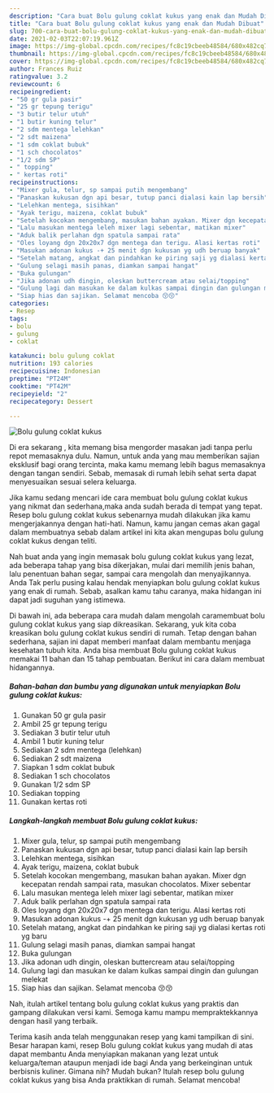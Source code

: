 ```yaml
---
description: "Cara buat Bolu gulung coklat kukus yang enak dan Mudah Dibuat"
title: "Cara buat Bolu gulung coklat kukus yang enak dan Mudah Dibuat"
slug: 700-cara-buat-bolu-gulung-coklat-kukus-yang-enak-dan-mudah-dibuat
date: 2021-02-03T22:07:19.961Z
image: https://img-global.cpcdn.com/recipes/fc8c19cbeeb48584/680x482cq70/bolu-gulung-coklat-kukus-foto-resep-utama.jpg
thumbnail: https://img-global.cpcdn.com/recipes/fc8c19cbeeb48584/680x482cq70/bolu-gulung-coklat-kukus-foto-resep-utama.jpg
cover: https://img-global.cpcdn.com/recipes/fc8c19cbeeb48584/680x482cq70/bolu-gulung-coklat-kukus-foto-resep-utama.jpg
author: Frances Ruiz
ratingvalue: 3.2
reviewcount: 6
recipeingredient:
- "50 gr gula pasir"
- "25 gr tepung terigu"
- "3 butir telur utuh"
- "1 butir kuning telur"
- "2 sdm mentega lelehkan"
- "2 sdt maizena"
- "1 sdm coklat bubuk"
- "1 sch chocolatos"
- "1/2 sdm SP"
- " topping"
- " kertas roti"
recipeinstructions:
- "Mixer gula, telur, sp sampai putih mengembang"
- "Panaskan kukusan dgn api besar, tutup panci dialasi kain lap bersih"
- "Lelehkan mentega, sisihkan"
- "Ayak terigu, maizena, coklat bubuk"
- "Setelah kocokan mengembang, masukan bahan ayakan. Mixer dgn kecepatan rendah sampai rata, masukan chocolatos. Mixer sebentar"
- "Lalu masukan mentega leleh mixer lagi sebentar, matikan mixer"
- "Aduk balik perlahan dgn spatula sampai rata"
- "Oles loyang dgn 20x20x7 dgn mentega dan terigu. Alasi kertas roti"
- "Masukan adonan kukus -+ 25 menit dgn kukusan yg udh beruap banyak"
- "Setelah matang, angkat dan pindahkan ke piring saji yg dialasi kertas roti yg baru"
- "Gulung selagi masih panas, diamkan sampai hangat"
- "Buka gulungan"
- "Jika adonan udh dingin, oleskan buttercream atau selai/topping"
- "Gulung lagi dan masukan ke dalam kulkas sampai dingin dan gulungan melekat"
- "Siap hias dan sajikan. Selamat mencoba 😚😚"
categories:
- Resep
tags:
- bolu
- gulung
- coklat

katakunci: bolu gulung coklat 
nutrition: 193 calories
recipecuisine: Indonesian
preptime: "PT24M"
cooktime: "PT42M"
recipeyield: "2"
recipecategory: Dessert

---
```



![Bolu gulung coklat kukus](https://img-global.cpcdn.com/recipes/fc8c19cbeeb48584/680x482cq70/bolu-gulung-coklat-kukus-foto-resep-utama.jpg)

Di era  sekarang , kita memang bisa mengorder masakan jadi tanpa perlu repot memasaknya dulu. Namun, untuk anda yang mau memberikan sajian eksklusif bagi orang tercinta, maka kamu memang lebih bagus memasaknya dengan tangan sendiri. Sebab, memasak di rumah lebih sehat serta dapat menyesuaikan sesuai selera keluarga.

Jika kamu sedang mencari ide cara membuat bolu gulung coklat kukus yang nikmat dan sederhana,maka anda sudah berada di tempat yang tepat. Resep bolu gulung coklat kukus  sebenarnya mudah dilakukan jika kamu mengerjakannya dengan hati-hati. Namun, kamu jangan cemas akan gagal dalam membuatnya 
sebab dalam artikel ini kita akan mengupas bolu gulung coklat kukus dengan teliti.  



Nah buat anda yang ingin memasak bolu gulung coklat kukus yang lezat, ada beberapa tahap yang bisa dikerjakan, mulai dari memilih jenis bahan, lalu penentuan bahan segar, sampai cara mengolah dan menyajikannya. Anda Tak perlu pusing kalau hendak menyiapkan bolu gulung coklat kukus yang enak di rumah. Sebab, asalkan kamu  tahu caranya, maka hidangan ini dapat jadi suguhan yang istimewa.

Di bawah ini, ada beberapa cara mudah dalam mengolah caramembuat bolu gulung coklat kukus yang siap dikreasikan. Sekarang, yuk kita coba kreasikan bolu gulung coklat kukus sendiri di rumah. Tetap dengan bahan sederhana, sajian ini dapat memberi manfaat dalam membantu menjaga kesehatan tubuh kita. Anda bisa membuat Bolu gulung coklat kukus memakai 11 bahan dan 15 tahap pembuatan. Berikut ini cara dalam membuat hidangannya.

<!--inarticleads1-->

##### Bahan-bahan dan bumbu yang digunakan untuk menyiapkan Bolu gulung coklat kukus:

1. Gunakan 50 gr gula pasir
1. Ambil 25 gr tepung terigu
1. Sediakan 3 butir telur utuh
1. Ambil 1 butir kuning telur
1. Sediakan 2 sdm mentega (lelehkan)
1. Sediakan 2 sdt maizena
1. Siapkan 1 sdm coklat bubuk
1. Sediakan 1 sch chocolatos
1. Gunakan 1/2 sdm SP
1. Sediakan  topping
1. Gunakan  kertas roti




<!--inarticleads2-->

##### Langkah-langkah membuat Bolu gulung coklat kukus:

1. Mixer gula, telur, sp sampai putih mengembang
1. Panaskan kukusan dgn api besar, tutup panci dialasi kain lap bersih
1. Lelehkan mentega, sisihkan
1. Ayak terigu, maizena, coklat bubuk
1. Setelah kocokan mengembang, masukan bahan ayakan. Mixer dgn kecepatan rendah sampai rata, masukan chocolatos. Mixer sebentar
1. Lalu masukan mentega leleh mixer lagi sebentar, matikan mixer
1. Aduk balik perlahan dgn spatula sampai rata
1. Oles loyang dgn 20x20x7 dgn mentega dan terigu. Alasi kertas roti
1. Masukan adonan kukus -+ 25 menit dgn kukusan yg udh beruap banyak
1. Setelah matang, angkat dan pindahkan ke piring saji yg dialasi kertas roti yg baru
1. Gulung selagi masih panas, diamkan sampai hangat
1. Buka gulungan
1. Jika adonan udh dingin, oleskan buttercream atau selai/topping
1. Gulung lagi dan masukan ke dalam kulkas sampai dingin dan gulungan melekat
1. Siap hias dan sajikan. Selamat mencoba 😚😚




Nah, itulah artikel tentang  bolu gulung coklat kukus  yang praktis dan gampang dilakukan versi kami. Semoga kamu mampu mempraktekkannya dengan hasil yang terbaik. 

Terima kasih anda telah menggunakan resep yang kami tampilkan di sini. Besar harapan kami, resep  Bolu gulung coklat kukus yang mudah di atas dapat membantu Anda menyiapkan makanan yang lezat untuk keluarga/teman ataupun menjadi ide bagi Anda yang berkeinginan untuk berbisnis kuliner. Gimana nih? Mudah bukan? Itulah resep bolu gulung coklat kukus yang bisa Anda praktikkan di rumah. Selamat mencoba!

